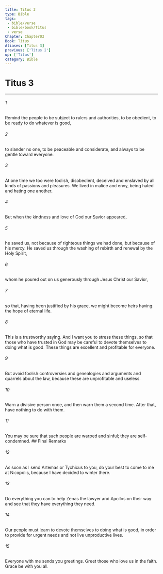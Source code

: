 ```yaml
---
title: Titus 3
type: Bible
tags:
 - bible/verse
 - bible/book/Titus
 - verse
Chapter: Chapter03
Book: Titus
Aliases: [Titus 3]
previous: ['Titus 2']
up: ['Titus']
category: Bible
---
```

# Titus 3

***


###### 1 
Remind the people to be subject to rulers and authorities, to be obedient, to be ready to do whatever is good, 

###### 2 
to slander no one, to be peaceable and considerate, and always to be gentle toward everyone. 

###### 3 
At one time we too were foolish, disobedient, deceived and enslaved by all kinds of passions and pleasures. We lived in malice and envy, being hated and hating one another. 

###### 4 
But when the kindness and love of God our Savior appeared, 

###### 5 
he saved us, not because of righteous things we had done, but because of his mercy. He saved us through the washing of rebirth and renewal by the Holy Spirit, 

###### 6 
whom he poured out on us generously through Jesus Christ our Savior, 

###### 7 
so that, having been justified by his grace, we might become heirs having the hope of eternal life. 

###### 8 
This is a trustworthy saying. And I want you to stress these things, so that those who have trusted in God may be careful to devote themselves to doing what is good. These things are excellent and profitable for everyone. 

###### 9 
But avoid foolish controversies and genealogies and arguments and quarrels about the law, because these are unprofitable and useless. 

###### 10 
Warn a divisive person once, and then warn them a second time. After that, have nothing to do with them. 

###### 11 
You may be sure that such people are warped and sinful; they are self-condemned. ## Final Remarks 

###### 12 
As soon as I send Artemas or Tychicus to you, do your best to come to me at Nicopolis, because I have decided to winter there. 

###### 13 
Do everything you can to help Zenas the lawyer and Apollos on their way and see that they have everything they need. 

###### 14 
Our people must learn to devote themselves to doing what is good, in order to provide for urgent needs and not live unproductive lives. 

###### 15 
Everyone with me sends you greetings. Greet those who love us in the faith. Grace be with you all. 
